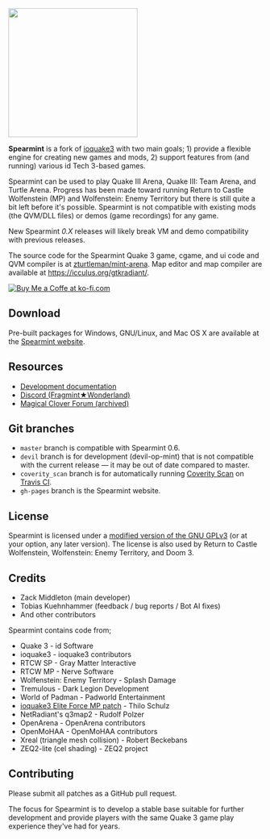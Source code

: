 <img src="https://raw.githubusercontent.com/zturtleman/spearmint/master/misc/spearmint_text.png" width="256">

**Spearmint** is a fork of [ioquake3](https://github.com/ioquake/ioq3) with two main goals; 1) provide a flexible engine for creating new games and mods, 2) support features from (and running) various id Tech 3-based games.

Spearmint can be used to play Quake III Arena, Quake III: Team Arena, and Turtle Arena. Progress has been made toward running Return to Castle Wolfenstein (MP) and Wolfenstein: Enemy Territory but there is still quite a bit left before it's possible. Spearmint is not compatible with existing mods (the QVM/DLL files) or demos (game recordings) for any game.

New Spearmint *0.X* releases will likely break VM and demo compatibility with previous releases.

The source code for the Spearmint Quake 3 game, cgame, and ui code and QVM compiler is at [zturtleman/mint-arena](https://github.com/zturtleman/mint-arena/). Map editor and map compiler are available at https://icculus.org/gtkradiant/.

[![Buy Me a Coffe at ko-fi.com](https://www.ko-fi.com/img/donate_sm.png)](https://ko-fi.com/zturtleman)

## Download

Pre-built packages for Windows, GNU/Linux, and Mac OS X are available at the [Spearmint website](https://clover.moe/spearmint).


## Resources

  * [Development documentation](https://github.com/zturtleman/spearmint/wiki)
  * [Discord (Fragmint★Wonderland)](https://discord.gg/7J2pjGD)
  * [Magical Clover Forum (archived)](https://forum.clover.moe)


## Git branches

* `master` branch is compatible with Spearmint 0.6.
* `devil` branch is for development (devil-op-mint) that is not compatible with the current release &mdash; it may be out of date compared to master.
* `coverity_scan` branch is for automatically running [Coverity Scan](https://scan.coverity.com/) on [Travis CI](https://travis-ci.org).
* `gh-pages` branch is the Spearmint website.


## License

Spearmint is licensed under a [modified version of the GNU GPLv3](COPYING.txt#L625) (or at your option, any later version). The license is also used by Return to Castle Wolfenstein, Wolfenstein: Enemy Territory, and Doom 3.


## Credits

* Zack Middleton (main developer)
* Tobias Kuehnhammer (feedback / bug reports / Bot AI fixes)
* And other contributors

Spearmint contains code from;
* Quake 3 - id Software
* ioquake3 - ioquake3 contributors
* RTCW SP - Gray Matter Interactive
* RTCW MP - Nerve Software
* Wolfenstein: Enemy Territory - Splash Damage
* Tremulous - Dark Legion Development
* World of Padman - Padworld Entertainment
* [ioquake3 Elite Force MP patch](http://thilo.kickchat.com/efport-progress/) - Thilo Schulz
* NetRadiant's q3map2 - Rudolf Polzer
* OpenArena - OpenArena contributors
* OpenMoHAA - OpenMoHAA contributors
* Xreal (triangle mesh collision) - Robert Beckebans
* ZEQ2-lite (cel shading) - ZEQ2 project


## Contributing

Please submit all patches as a GitHub pull request.

The focus for Spearmint is to develop a stable base suitable for further
development and provide players with the same Quake 3 game play experience
they've had for years.

